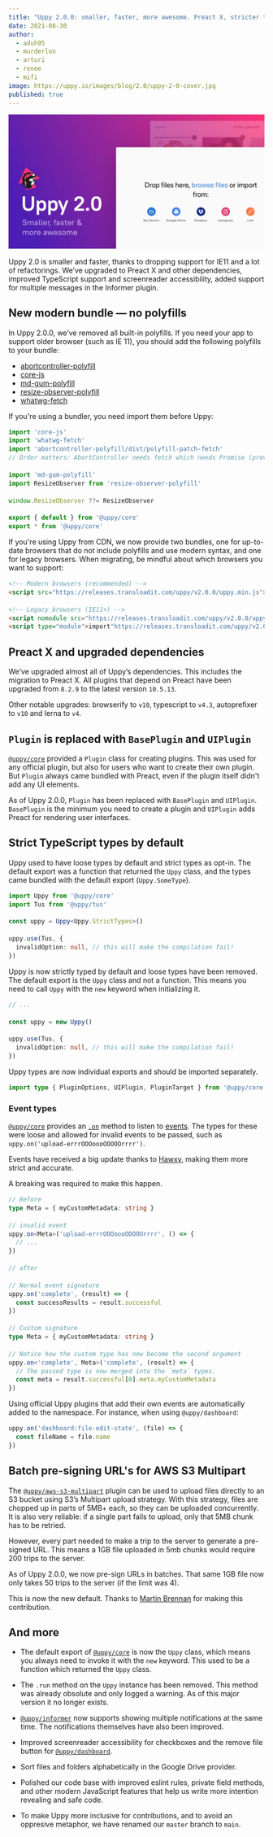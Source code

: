 ```yaml
---
title: "Uppy 2.0.0: smaller, faster, more awesome. Preact X, stricter types, separate Base and UI Plugin"
date: 2021-08-30
author: 
  - aduh95
  - murderlon
  - arturi
  - renee
  - mifi
image: https://uppy.io/images/blog/2.0/uppy-2-0-cover.jpg
published: true
---
```


![Uppy 2.0 ui with files](/images/blog/2.0/uppy-2-0-cover.jpg)

Uppy 2.0 is smaller and faster, thanks to dropping support for IE11 and a lot of refactorings. We’ve upgraded to Preact X and other dependencies, improved TypeScript support and screenreader accessibility, added support for multiple messages in the Informer plugin.

## New modern bundle — no polyfills

In Uppy 2.0.0, we’ve removed all built-in polyfills. If you need your app to
support older browser (such as IE 11), you should add the following polyfills to your bundle:

- [abortcontroller-polyfill](https://github.com/mo/abortcontroller-polyfill)
- [core-js](https://github.com/zloirock/core-js)
- [md-gum-polyfill](https://github.com/mozdevs/mediaDevices-getUserMedia-polyfill)
- [resize-observer-polyfill](https://github.com/que-etc/resize-observer-polyfill)
- [whatwg-fetch](https://github.com/github/fetch)

If you're using a bundler, you need import them before Uppy:

```js
import 'core-js'
import 'whatwg-fetch'
import 'abortcontroller-polyfill/dist/polyfill-patch-fetch'
// Order matters: AbortController needs fetch which needs Promise (provided by core-js).

import 'md-gum-polyfill'
import ResizeObserver from 'resize-observer-polyfill'

window.ResizeObserver ??= ResizeObserver

export { default } from '@uppy/core'
export * from '@uppy/core'
```

If you're using Uppy from CDN, we now provide two bundles, one for up-to-date browsers that do not include polyfills and use modern syntax, and one for legacy browsers. When migrating, be mindful about which browsers you want to support:

```html
<!-- Modern browsers (recommended) -->
<script src="https://releases.transloadit.com/uppy/v2.0.0/uppy.min.js"></script>

<!-- Legacy browsers (IE11+) -->
<script nomodule src="https://releases.transloadit.com/uppy/v2.0.0/uppy.legacy.min.js"></script>
<script type="module">import"https://releases.transloadit.com/uppy/v2.0.0/uppy.min.js";</script>
```

## Preact X and upgraded dependencies

We’ve upgraded almost all of Uppy’s dependencies. This includes the migration to Preact X. All plugins that depend on Preact have been upgraded from `8.2.9` to the latest version `10.5.13`.

Other notable upgrades: browserify to `v10`, typescript to `v4.3`, autoprefixer to `v10` and lerna to `v4`.

## `Plugin` is replaced with `BasePlugin` and `UIPlugin`

[`@uppy/core`][core] provided a `Plugin` class for creating plugins. This was used for any official plugin, but also for users who want to create their own plugin. But `Plugin` always came bundled with Preact, even if the plugin itself didn't add any UI elements.

As of Uppy 2.0.0, `Plugin` has been replaced with `BasePlugin` and `UIPlugin`. `BasePlugin` is the minimum you need to create a plugin and `UIPlugin` adds Preact for rendering user interfaces.

## Strict TypeScript types by default

Uppy used to have loose types by default and strict types as opt-in. The default export was a function that returned the `Uppy` class, and the types came bundled with the default export (`Uppy.SomeType`).

```ts
import Uppy from '@uppy/core'
import Tus from '@uppy/tus'

const uppy = Uppy<Uppy.StrictTypes>()

uppy.use(Tus, {
  invalidOption: null, // this will make the compilation fail!
})
```

Uppy is now strictly typed by default and loose types have been removed. The default export is the `Uppy` class and not a function. This means you need to call `Uppy` with the `new` keyword when initializing it.

```ts
// ...

const uppy = new Uppy()

uppy.use(Tus, {
  invalidOption: null, // this will make the compilation fail!
})
```

Uppy types are now individual exports and should be imported separately.

<!-- eslint-disable @typescript-eslint/no-unused-vars -->
```ts
import type { PluginOptions, UIPlugin, PluginTarget } from '@uppy/core'
```

### Event types

[`@uppy/core`][core] provides an [`.on`](https://uppy.io/docs/uppy/#uppy-on-39-event-39-action) method to listen to [events](https://uppy.io/docs/uppy/#Events). The types for these were loose and allowed for invalid events to be passed, such as `uppy.on('upload-errrOOOoooOOOOOrrrr')`.

Events have received a big update thanks to [Hawxy](https://github.com/Hawxy), making them more strict and accurate.

A breaking was required to make this happen.

<!-- eslint-disable @typescript-eslint/no-unused-vars -->
```ts
// Before
type Meta = { myCustomMetadata: string }

// invalid event
uppy.on<Meta>('upload-errrOOOoooOOOOOrrrr', () => {
  // ...
})

// after

// Normal event signature
uppy.on('complete', (result) => {
  const successResults = result.successful
})

// Custom signature
type Meta = { myCustomMetadata: string }

// Notice how the custom type has now become the second argument
uppy.on<'complete', Meta>('complete', (result) => {
  // The passed type is now merged into the `meta` types.
  const meta = result.successful[0].meta.myCustomMetadata
})
```

Using official Uppy plugins that add their own events are automatically added to the namespace. For instance, when using `@uppy/dashboard`:

<!-- eslint-disable @typescript-eslint/no-unused-vars -->
```ts
uppy.on('dashboard:file-edit-state', (file) => {
  const fileName = file.name
})
```

## Batch pre-signing URL's for AWS S3 Multipart

The [`@uppy/aws-s3-multipart`][aws-s3-multipart] plugin can be used to upload files directly to an S3 bucket using S3’s Multipart upload strategy. With this strategy, files are chopped up in parts of 5MB+ each, so they can be uploaded concurrently. It is also very reliable: if a single part fails to upload, only that 5MB chunk has to be retried.

However, every part needed to make a trip to the server to generate a pre-signed URL. This means a 1GB file uploaded in 5mb chunks would require 200 trips to the server.

As of Uppy 2.0.0, we now pre-sign URLs in batches. That same 1GB file now only takes 50 trips to the server (if the limit was 4).

This is now the new default. Thanks to [Martin Brennan](https://github.com/martin-brennan) for making this contribution.

## And more

- The default export of [`@uppy/core`][core] is now the `Uppy` class, which means you always need to invoke it with the `new` keyword. This used to be a function which returned the `Uppy` class.

- The `.run` method on the `Uppy` instance has been removed. This method was already obsolute and only logged a warning. As of this major version it no longer exists.

- [`@uppy/informer`][informer] now supports showing multiple notifications at the same time. The notifications themselves have also been improved.

- Improved screenreader accessibility for checkboxes and the remove file button for [`@uppy/dashboard`][dashboard].

- Sort files and folders alphabetically in the Google Drive provider.

- Polished our code base with improved eslint rules, private field methods, and other modern JavaScript features that help us write more intention revealing and safe code.

- To make Uppy more inclusive for contributions, and to avoid an oppresive metaphor, we have renamed our `master` branch to `main`.

<!-- definitions -->

[core]: https://uppy.io/docs/uppy/
[dashboard]: https://uppy.io/docs/dashboard/
[informer]: https://uppy.io/docs/informer/
[aws-s3-multipart]: https://uppy.io/docs/aws-s3-multipart/
